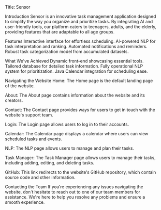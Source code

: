 Title: Sensor

Introduction
Sensor is an innovative task management application designed to simplify the way you organize 
and prioritize tasks. By integrating AI and user-friendly tools,
our platform caters to teenagers, adults, and the elderly, 
providing features that are adaptable to all age groups.

Features
Interactive interface for effortless scheduling.
AI-powered NLP for task interpretation and ranking.
Automated notifications and reminders.
Robust task categorization model from accumulated datasets.

What We've Achieved
Dynamic front-end showcasing essential tools.
Tailored database for detailed task information.
Fully operational NLP system for prioritization.
Java Calendar integration for scheduling ease.

Navigating the Website
Home:
The Home page is the default landing page of the website.

About:
The About page contains information about the website and its creators.

Contact:
The Contact page provides ways for users to get in touch with the website's support team.

Login:
The Login page allows users to log in to their accounts.

Calendar:
The Calendar page displays a calendar where users can view scheduled tasks and events.

NLP:
The NLP page allows users to manage and plan their tasks.

Task Manager:
The Task Manager page allows users to manage their tasks, 
including adding, editing, and deleting tasks.

GitHub:
This link redirects to the website's GitHub repository, 
which contain source code and other information.

Contacting the Team
If you're experiencing any issues navigating the website, 
don't hesitate to reach out to one of our team members for assistance. 
We're here to help you resolve any problems and ensure a smooth experience.

